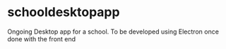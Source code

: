 # schooldesktopapp
Ongoing Desktop app for a school. To be developed using Electron once done with the front end
